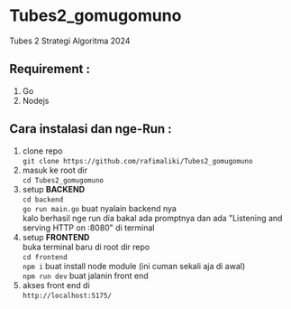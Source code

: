 # Tubes2_gomugomuno
Tubes 2 Strategi Algoritma 2024

## Requirement :
1. Go
2. Nodejs

## Cara instalasi dan nge-Run :

1. clone repo </br>
```git clone https://github.com/rafimaliki/Tubes2_gomugomuno```
2. masuk ke root dir </br>
```cd Tubes2_gomugomuno```
4. setup **BACKEND** </br>
```cd backend``` </br>
```go run main.go``` buat nyalain backend nya </br> kalo berhasil nge run dia bakal ada promptnya dan ada "Listening and serving HTTP on :8080" di terminal
5. setup **FRONTEND** </br>
buka terminal baru di root dir repo </br>
```cd frontend``` </br>
```npm i``` buat install node module (ini cuman sekali aja di awal)</br>
```npm run dev``` buat jalanin front end
6. akses front end di </br>
```http://localhost:5175/```
